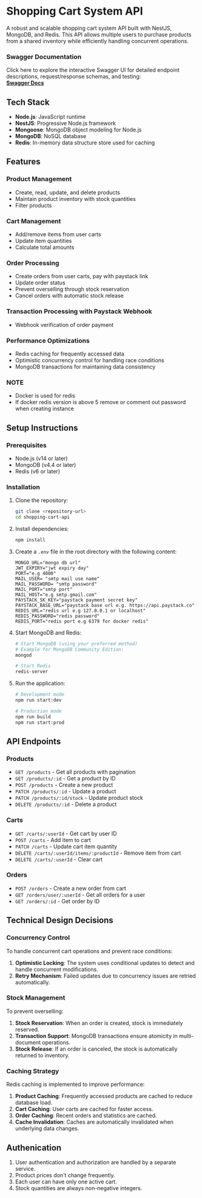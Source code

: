 # Shopping Cart System API

A robust and scalable shopping cart system API built with NestJS, MongoDB, and Redis. This API allows multiple users to purchase products from a shared inventory while efficiently handling concurrent operations.

### Swagger Documentation

Click here to explore the interactive Swagger UI for detailed endpoint descriptions, request/response schemas, and testing:  
[**Swagger Docs**](https://shopping-api-1-3s4u.onrender.com/docs)

## Tech Stack

- **Node.js**: JavaScript runtime
- **NestJS**: Progressive Node.js framework
- **Mongoose**: MongoDB object modeling for Node.js
- **MongoDB**: NoSQL database
- **Redis**: In-memory data structure store used for caching

## Features

### Product Management

- Create, read, update, and delete products
- Maintain product inventory with stock quantities
- Filter products

### Cart Management

- Add/remove items from user carts
- Update item quantities
- Calculate total amounts

### Order Processing

- Create orders from user carts, pay with paystack link
- Update order status
- Prevent overselling through stock reservation
- Cancel orders with automatic stock release

### Transaction Processing with Paystack Webhook

- Webhook verification of order payment

### Performance Optimizations

- Redis caching for frequently accessed data
- Optimistic concurrency control for handling race conditions
- MongoDB transactions for maintaining data consistency

### NOTE

- Docker is used for redis
- If docker redis version is above 5 remove or comment out password when creating instance

## Setup Instructions

### Prerequisites

- Node.js (v14 or later)
- MongoDB (v4.4 or later)
- Redis (v6 or later)

### Installation

1. Clone the repository:

   ```bash
   git clone <repository-url>
   cd shopping-cart-api
   ```

2. Install dependencies:

   ```bash
   npm install
   ```

3. Create a `.env` file in the root directory with the following content:

   ```
   MONGO_URL="mongo db url"
   JWT_EXPIRY="jwt expiry day"
   PORT="e.g 4000"
   MAIL_USER= "smtp mail use name"
   MAIL_PASSWORD= "smtp password"
   MAIL_PORT="smtp port"
   MAIL_HOST="e.g smtp.gmail.com"
   PAYSTACK_SK_KEY="paystack payment secret key"
   PAYSTACK_BASE_URL="paystack base url e.g. https://api.paystack.co"
   REDIS_URL="redis url e.g 127.0.0.1 or localhost"
   REDIS_PASSWORD="redis password"
   REDIS_PORT="redis port e.g 6379 for docker redis"
   ```

4. Start MongoDB and Redis:

   ```bash
   # Start MongoDB (using your preferred method)
   # Example for MongoDB Community Edition:
   mongod

   # Start Redis
   redis-server
   ```

5. Run the application:

   ```bash
   # Development mode
   npm run start:dev

   # Production mode
   npm run build
   npm run start:prod
   ```

## API Endpoints

### Products

- `GET /products` - Get all products with pagination
- `GET /products/:id` - Get a product by ID
- `POST /products` - Create a new product
- `PATCH /products/:id` - Update a product
- `PATCH /products/:id/stock` - Update product stock
- `DELETE /products/:id` - Delete a product

### Carts

- `GET /carts/:userId` - Get cart by user ID
- `POST /carts` - Add item to cart
- `PATCH /carts` - Update cart item quantity
- `DELETE /carts/:userId/items/:productId` - Remove item from cart
- `DELETE /carts/:userId` - Clear cart

### Orders

- `POST /orders` - Create a new order from cart
- `GET /orders/user/:userId` - Get all orders for a user
- `GET /orders/:id` - Get order by ID

## Technical Design Decisions

### Concurrency Control

To handle concurrent cart operations and prevent race conditions:

1. **Optimistic Locking**: The system uses conditional updates to detect and handle concurrent modifications.
2. **Retry Mechanism**: Failed updates due to concurrency issues are retried automatically.

### Stock Management

To prevent overselling:

1. **Stock Reservation**: When an order is created, stock is immediately reserved.
2. **Transaction Support**: MongoDB transactions ensure atomicity in multi-document operations.
3. **Stock Release**: If an order is canceled, the stock is automatically returned to inventory.

### Caching Strategy

Redis caching is implemented to improve performance:

1. **Product Caching**: Frequently accessed products are cached to reduce database load.
2. **Cart Caching**: User carts are cached for faster access.
3. **Order Caching**: Recent orders and statistics are cached.
4. **Cache Invalidation**: Caches are automatically invalidated when underlying data changes.

## Authenication

1. User authentication and authorization are handled by a separate service.
2. Product prices don't change frequently.
3. Each user can have only one active cart.
4. Stock quantities are always non-negative integers.
